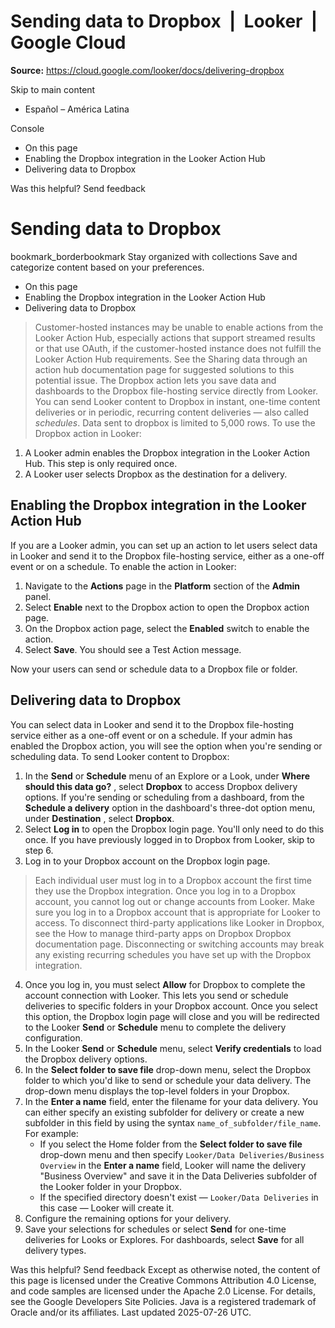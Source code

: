# Sending data to Dropbox  |  Looker  |  Google Cloud

**Source:** https://cloud.google.com/looker/docs/delivering-dropbox

Skip to main content 
  * Español – América Latina

Console 


  * On this page
  * Enabling the Dropbox integration in the Looker Action Hub
  * Delivering data to Dropbox




Was this helpful?
Send feedback 
#  Sending data to Dropbox
bookmark_borderbookmark Stay organized with collections  Save and categorize content based on your preferences.
  * On this page
  * Enabling the Dropbox integration in the Looker Action Hub
  * Delivering data to Dropbox


> Customer-hosted instances may be unable to enable actions from the Looker Action Hub, especially actions that support streamed results or that use OAuth, if the customer-hosted instance does not fulfill the Looker Action Hub requirements.
> See the Sharing data through an action hub documentation page for suggested solutions to this potential issue.
The Dropbox action lets you save data and dashboards to the Dropbox file-hosting service directly from Looker. You can send Looker content to Dropbox in instant, one-time content deliveries or in periodic, recurring content deliveries — also called _schedules_.
Data sent to dropbox is limited to 5,000 rows.
To use the Dropbox action in Looker:
  1. A Looker admin enables the Dropbox integration in the Looker Action Hub. This step is only required once.
  2. A Looker user selects Dropbox as the destination for a delivery.


## Enabling the Dropbox integration in the Looker Action Hub
If you are a Looker admin, you can set up an action to let users select data in Looker and send it to the Dropbox file-hosting service, either as a one-off event or on a schedule.
To enable the action in Looker:
  1. Navigate to the **Actions** page in the **Platform** section of the **Admin** panel.
  2. Select **Enable** next to the Dropbox action to open the Dropbox action page.
  3. On the Dropbox action page, select the **Enabled** switch to enable the action.
  4. Select **Save**. You should see a Test Action message.


Now your users can send or schedule data to a Dropbox file or folder.
## Delivering data to Dropbox
You can select data in Looker and send it to the Dropbox file-hosting service either as a one-off event or on a schedule. If your admin has enabled the Dropbox action, you will see the option when you're sending or scheduling data.
To send Looker content to Dropbox:
  1. In the **Send** or **Schedule** menu of an Explore or a Look, under **Where should this data go?** , select **Dropbox** to access Dropbox delivery options.
If you're sending or scheduling from a dashboard, from the **Schedule a delivery** option in the dashboard's three-dot option menu, under **Destination** , select **Dropbox**.
  2. Select **Log in** to open the Dropbox login page. You'll only need to do this once. If you have previously logged in to Dropbox from Looker, skip to step 6.
  3. Log in to your Dropbox account on the Dropbox login page.
> Each individual user must log in to a Dropbox account the first time they use the Dropbox integration. Once you log in to a Dropbox account, you cannot log out or change accounts from Looker. Make sure you log in to a Dropbox account that is appropriate for Looker to access. To disconnect third-party applications like Looker in Dropbox, see the How to manage third-party apps on Dropbox Dropbox documentation page. Disconnecting or switching accounts may break any existing recurring schedules you have set up with the Dropbox integration.
  4. Once you log in, you must select **Allow** for Dropbox to complete the account connection with Looker. This lets you send or schedule deliveries to specific folders in your Dropbox account. Once you select this option, the Dropbox login page will close and you will be redirected to the Looker **Send** or **Schedule** menu to complete the delivery configuration.
  5. In the Looker **Send** or **Schedule** menu, select **Verify credentials** to load the Dropbox delivery options.
  6. In the **Select folder to save file** drop-down menu, select the Dropbox folder to which you'd like to send or schedule your data delivery. The drop-down menu displays the top-level folders in your Dropbox.
  7. In the **Enter a name** field, enter the filename for your data delivery. You can either specify an existing subfolder for delivery or create a new subfolder in this field by using the syntax `name_of_subfolder/file_name`. For example:
     * If you select the Home folder from the **Select folder to save file** drop-down menu and then specify `Looker/Data Deliveries/Business Overview` in the **Enter a name** field, Looker will name the delivery "Business Overview" and save it in the Data Deliveries subfolder of the Looker folder in your Dropbox.
     * If the specified directory doesn't exist — `Looker/Data Deliveries` in this case — Looker will create it.
  8. Configure the remaining options for your delivery.
  9. Save your selections for schedules or select **Send** for one-time deliveries for Looks or Explores. For dashboards, select **Save** for all delivery types.


Was this helpful?
Send feedback 
Except as otherwise noted, the content of this page is licensed under the Creative Commons Attribution 4.0 License, and code samples are licensed under the Apache 2.0 License. For details, see the Google Developers Site Policies. Java is a registered trademark of Oracle and/or its affiliates.
Last updated 2025-07-26 UTC.


